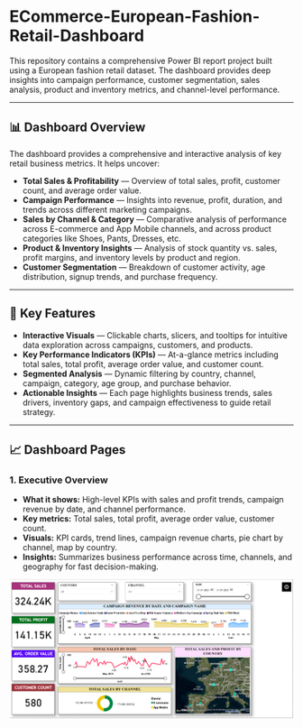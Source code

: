 # ECommerce-European-Fashion-Retail-Dashboard

This repository contains a comprehensive Power BI report project built using a European fashion retail dataset. The dashboard provides deep insights into campaign performance, customer segmentation, sales analysis, product and inventory metrics, and channel-level performance.

---

## 📊 Dashboard Overview

The dashboard provides a comprehensive and interactive analysis of key retail business metrics. It helps uncover:

* **Total Sales & Profitability** — Overview of total sales, profit, customer count, and average order value.
* **Campaign Performance** — Insights into revenue, profit, duration, and trends across different marketing campaigns.
* **Sales by Channel & Category** — Comparative analysis of performance across E-commerce and App Mobile channels, and across product categories like Shoes, Pants, Dresses, etc.
* **Product & Inventory Insights** — Analysis of stock quantity vs. sales, profit margins, and inventory levels by product and region.
* **Customer Segmentation** — Breakdown of customer activity, age distribution, signup trends, and purchase frequency.

---

## 🚀 Key Features

* **Interactive Visuals** — Clickable charts, slicers, and tooltips for intuitive data exploration across campaigns, customers, and products.
* **Key Performance Indicators (KPIs)** — At-a-glance metrics including total sales, total profit, average order value, and customer count.
* **Segmented Analysis** — Dynamic filtering by country, channel, campaign, category, age group, and purchase behavior.
* **Actionable Insights** — Each page highlights business trends, sales drivers, inventory gaps, and campaign effectiveness to guide retail strategy.

---

## 📈 Dashboard Pages

### 1. Executive Overview

* **What it shows:** High-level KPIs with sales and profit trends, campaign revenue by date, and channel performance.
* **Key metrics:** Total sales, total profit, average order value, customer count.
* **Visuals:** KPI cards, trend lines, campaign revenue charts, pie chart by channel, map by country.
* **Insights:** Summarizes business performance across time, channels, and geography for fast decision-making.

![Executive Overview](Previews/ExecutiveOverview.PNG)

